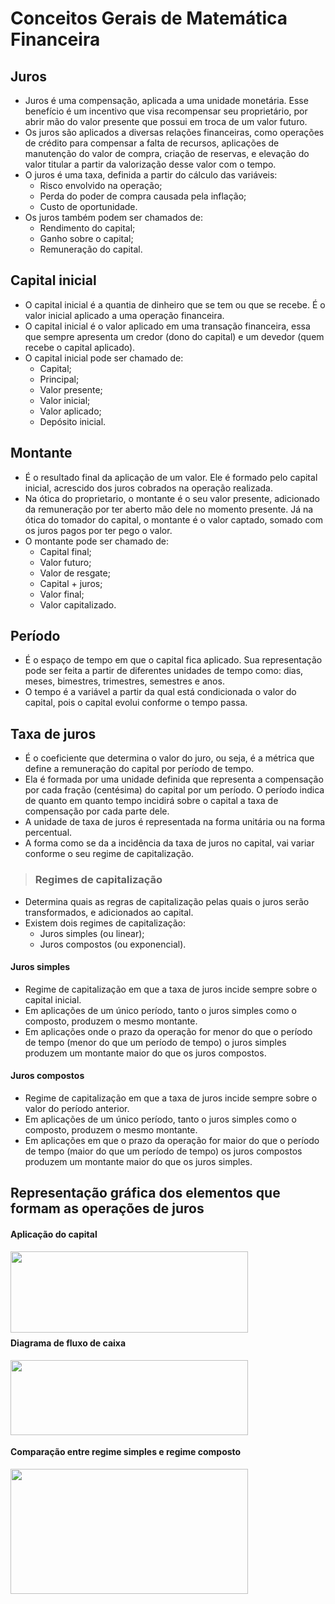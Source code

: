 # Conceitos Gerais de Matemática Financeira

## Juros
- Juros é uma compensação, aplicada a uma unidade monetária. Esse benefício é um incentivo que visa recompensar seu proprietário, por abrir mão do valor presente que possui em troca de um valor futuro.
- Os juros são aplicados a diversas relações financeiras, como operações de crédito para compensar a falta de recursos, aplicações de manutenção do valor de compra, criação de reservas, e elevação do valor titular a partir da valorização desse valor com o tempo.
- O juros é uma taxa, definida a partir do cálculo das variáveis:
  - Risco envolvido na operação;
  - Perda do poder de compra causada pela inflação;
  - Custo de oportunidade.
- Os juros também podem ser chamados de:
  - Rendimento do capital;
  - Ganho sobre o capital;
  - Remuneração do capital.

## Capital inicial
- O capital inicial é a quantia de dinheiro que se tem ou que se recebe. É o valor inicial aplicado a uma operação financeira.
- O capital inicial é o valor aplicado em uma transação financeira, essa que sempre apresenta um credor (dono do capital) e um devedor (quem recebe o capital aplicado).
- O capital inicial pode ser chamado de:
  - Capital;
  - Principal;
  - Valor presente;
  - Valor inicial;
  - Valor aplicado;
  - Depósito inicial.

## Montante
- É o resultado final da aplicação de um valor. Ele é formado pelo capital inicial, acrescido dos juros cobrados na operação realizada.
- Na ótica do proprietario, o montante é o seu valor presente, adicionado da remuneração por ter aberto mão dele no momento presente. Já na ótica do tomador do capital, o montante é o valor captado, somado com os juros pagos por ter pego o valor.
- O montante pode ser chamado de:
  - Capital final;
  - Valor futuro;
  - Valor de resgate;
  - Capital + juros;
  - Valor final;
  - Valor capitalizado.

## Período
- É o espaço de tempo em que o capital fica aplicado. Sua representação pode ser feita a partir de diferentes unidades de tempo como: dias, meses, bimestres, trimestres, semestres e anos.
- O tempo é a variável a partir da qual está condicionada o valor do capital, pois o capital evolui conforme o tempo passa.

## Taxa de juros
- É o coeficiente que determina o valor do juro, ou seja, é a métrica que define a remuneração do capital por período de tempo. 
- Ela é formada por uma unidade definida que representa a compensação por cada fração (centésima) do capital por um período. O período indica de quanto em quanto tempo incidirá sobre o capital a taxa de compensação por cada parte dele.
- A unidade de taxa de juros é representada na forma unitária ou na forma percentual.
- A forma como se da a incidência da taxa de juros no capital, vai variar conforme o seu regime de capitalização.

> ### Regimes de capitalização
- Determina quais as regras de capitalização pelas quais o juros serão transformados, e adicionados ao capital. 
- Existem dois regimes de capitalização:
  - Juros simples (ou linear);
  - Juros compostos (ou exponencial).

#### Juros simples
- Regime de capitalização em que a taxa de juros incide sempre sobre o capital inicial.
- Em aplicações de um único período, tanto o juros simples como o composto, produzem o mesmo montante. 
- Em aplicações onde o prazo da operação for menor do que o período de tempo (menor do que um período de tempo) o juros simples produzem um montante maior do que os juros compostos.

#### Juros compostos
- Regime de capitalização em que a taxa de juros incide sempre sobre o valor do período anterior.
- Em aplicações de um único período, tanto o juros simples como o composto, produzem o mesmo montante. 
- Em aplicações em que o prazo da operação for maior do que o período de tempo (maior do que um período de tempo) os juros compostos produzem um montante maior do que os juros simples.

## Representação gráfica dos elementos que formam as operações de juros

#### Aplicação do capital

<div style="display:inline_block">
    <img align="left" height="130" width="380" src="../../img/representacao-aplicacao-capital.png">
</div><br><br><br><br><br><br><br>

#### Diagrama de fluxo de caixa

<div style="display:inline_block">
    <img align="left" height="120" width="380" src="../../img/diagrama-fluxo-de-caixa.png">
</div><br><br><br><br><br><br><br>

#### Comparação entre regime simples e regime composto

<div style="display:inline_block">
    <img align="left" height="200" width="380" src="../../img/regime-simples-e-composto.png">
</div>

